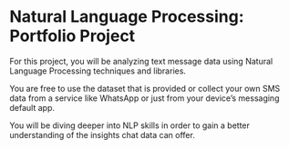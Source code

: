 # Natural Language Processing: Portfolio Project

For this project, you will be analyzing text message data using Natural Language Processing techniques and libraries.

You are free to use the dataset that is provided or collect your own SMS data from a service like WhatsApp or just from your device’s messaging default app.

You will be diving deeper into NLP skills in order to gain a better understanding of the insights chat data can offer.
